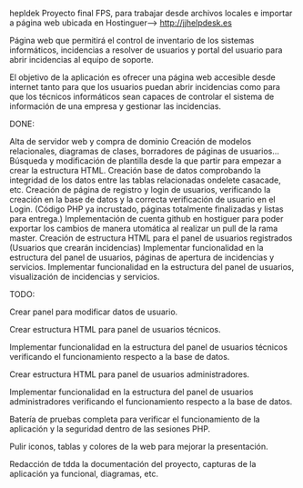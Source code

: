 hepldek
Proyecto final FPS, para trabajar desde archivos locales e importar a página web ubicada en Hostinguer--> http://jjhelpdesk.es

Página web que permitirá el control de inventario de los sistemas informáticos, incidencias a resolver de usuarios y portal del usuario para abrir incidencias al equipo de soporte.

El objetivo de la aplicación es ofrecer una página web accesible desde internet tanto para que los usuarios puedan abrir incidencias como para que los técnicos informáticos sean capaces de controlar el sistema de información de una empresa y gestionar las incidencias.

DONE:

Alta de servidor web y compra de dominio
Creación de modelos relacionales, diagramas de clases, borradores de páginas de usuarios...
Búsqueda y modificación de plantilla desde la que partir para empezar a crear la estructura HTML.
Creación base de datos comprobando la integridad de los datos entre las tablas relacionadas ondelete casacade, etc.
Creación de página de registro y login de usuarios, verificando la creación en la base de datos y la correcta verificación de usuario en el Login. (Código PHP ya incrustado, páginas totalmente finalizadas y listas para entrega.)
Implementación de cuenta github en hostiguer para poder exportar los cambios de manera utomática al realizar un pull de la rama master.
Creación de estructura HTML para el panel de usuarios registrados (Usuarios que crearán incidencias)
Implementar funcionalidad en la estructura del panel de usuarios, páginas de apertura de incidencias y servicios.
Implementar funcionalidad en la estructura del panel de usuarios, visualización de incidencias y servicios.


TODO:

Crear panel para modificar datos de usuario.

Crear estructura HTML para panel de usuarios técnicos.

Implementar funcionalidad en la estructura del panel de usuarios técnicos verificando el funcionamiento respecto a la base de datos.

Crear estructura HTML para panel de usuarios administradores.

Implementar funcionalidad en la estructura del panel de usuarios administradores verificando el funcionamiento respecto a la base de datos.

Batería de pruebas completa para verificar el funcionamiento de la aplicación y la seguridad dentro de las sesiones PHP.

Pulir iconos, tablas y colores de la web para mejorar la presentación.

Redacción de tdda la documentación del proyecto, capturas de la aplicación ya funcional, diagramas, etc.
